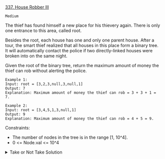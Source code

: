 [337. House Robber III](https://leetcode.com/problems/house-robber-iii/submissions/)

`Medium`

The thief has found himself a new place for his thievery again. There is only one entrance to this area, called root.

Besides the root, each house has one and only one parent house. After a tour, the smart thief realized that all houses in this place form a binary tree. It will automatically contact the police if two directly-linked houses were broken into on the same night.

Given the root of the binary tree, return the maximum amount of money the thief can rob without alerting the police.

```
Example 1:
Input: root = [3,2,3,null,3,null,1]
Output: 7
Explanation: Maximum amount of money the thief can rob = 3 + 3 + 1 = 7.

Example 2:
Input: root = [3,4,5,1,3,null,1]
Output: 9
Explanation: Maximum amount of money the thief can rob = 4 + 5 = 9.
```

Constraints:

- The number of nodes in the tree is in the range [1, 10^4].
- 0 <= Node.val <= 10^4

<details>
<summary>Take or Not Take Solution</summary>

[solution](https://www.youtube.com/watch?v=712UIJlJXSQ&ab_channel=HuifengGuan)
</details>